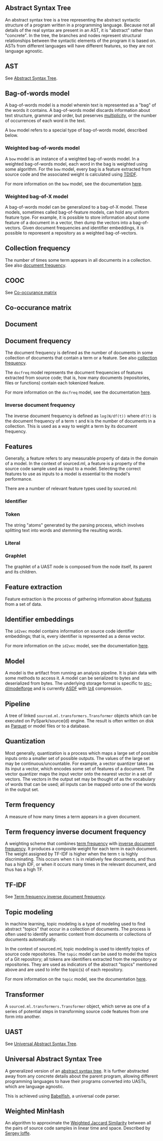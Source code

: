 ## Abstract Syntax Tree
An abstract syntax tree is a tree representing the abstract syntactic structure of a program written in a programming language.
Because not all details of the real syntax are present in an AST, it is "abstract" rather than "concrete".
In the tree, the branches and nodes represent structural relationships between the syntactic elements of the program it is based on.
ASTs from different languages will have different features, so they are not language agnostic.

## AST
See [Abstract Syntax Tree](#abstract-syntax-tree).

## Bag-of-words model
A bag-of-words model is a model wherein text is represented as a "bag" of the words it contains. A bag-of-words model discards information about text structure, grammar and order, but preserves [multiplicity](https://en.wikipedia.org/wiki/Multiplicity_(mathematics)), or the number of occurrences of each word in the text.

A `bow` model refers to a special type of bag-of-words model, described below.

### Weighted bag-of-words model
A `bow` model is an instance of a weighted bag-of-words model. In a weighted bag-of-words model, each word in the bag is weighted using some algorithm.
For the `bow` model, every bag is a feature extracted from source code and the associated weight is calculated using [TDIDF](#term-frequency-inverse-document-frequency).

For more information on the `bow` model, see the documentation [here](https://docs.sourced.tech/models#bow).

### Weighted bag-of-X model
A bag-of-words model can be generalized to a bag-of-X model.
These models, sometimes called bag-of-feature models, can hold any uniform feature type.
For example, it is possible to store information about some feature of a document in a vector, then dump the vectors into a bag-of-vectors.
Given document frequencies and identifier embeddings, it is possible to reporesent a repository as a weighted bag-of-vectors.

## Collection frequency
The number of times some term appears in all documents in a collection.
See also [document frequency](#document-frequency).

## COOC
See [Co-occurance matrix](#co-occurance-matrix)

## Co-occurance matrix

## Document

## Document frequency
The document frequency is defined as the number of documents in some collection of documents that contain a term or a feature.
See also [collection frequency](#collection-frequency).

The `docfreq` model represents the document frequencies of features extracted from source code; that is, how many documents (repositories, files or functions) contain each tokenized feature.

For more information on the `docfreq` model, see the documentation [here](https://docs.sourced.tech/models#docfreq).

### Inverse document frequency
The inverse document frequency is defined as `log(N/df(t))` where `df(t)` is the document frequency of a term `t` and `N` is the number of documents in a collection.
This is used as a way to weight a term by its document frequency.

## Features
Generally, a feature refers to any measurable property of data in the domain of a model.
In the context of sourced.ml, a feature is a property of the source code sample used as input to a model.
Selecting the correct features to use as inputs to a model is essential to the model's performance.

There are a number of relevant feature types used by sourced.ml:

### Identifier

### Token
The string "atoms" generated by the parsing process, which involves splitting text into words and stemming the resulting words.

### Literal

### Graphlet
The graphlet of a UAST node is composed from the node itself, its parent and its children.

## Feature extraction
Feature extraction is the process of gathering information about [features](#features) from a set of data.


## Identifier embeddings
The `id2vec` model contains information on source code identifier embeddings; that is, every identifier is represented as a dense vector.

For more information on the `id2vec` model, see the documentation [here](https://docs.sourced.tech/models#id-2-vec).

## Model
A model is the artifact from running an analysis pipeline.
It is plain data with some methods to access it.
A model can be serialized to bytes and deserialized from bytes.
The underlying storage format is specific to [src-d/modelforge](https://github.com/src-d/modelforge)
and is currently [ASDF](https://github.com/spacetelescope/asdf)
with [lz4](https://en.wikipedia.org/wiki/LZ4_(compression_algorithm)) compression.

## Pipeline
A tree of linked `sourced.ml.transformers.Transformer` objects which can be executed on PySpark/source{d} engine.
The result is often written on disk as [Parquet](https://parquet.apache.org/) or model files
or to a database.

## Quantization
Most generally, quantization is a process which maps a large set of possible inputs onto a smaller set of possible outputs.
The values of the large set may be continuous/uncountable.
For example, a vector quantizer takes as its input a vector, which encodes some set of features of a document.
The vector quantizer maps the input vector onto the nearest vector in a set of vectors.
The vectors in the output set may be thought of as the vocabulary of words that can be used; all inputs can be mapped onto one of the words in the output set.

## Term frequency
A measure of how many times a term appears in a given document.

## Term frequency inverse document frequency
A weighting scheme that combines [term frequency](#term-frequency) with [inverse document frequency](#inverse-document-frequency). It produces a composite weight for each term in each document.
The weight assigned by TF-IDF is higher when the term `t` is highly discriminating.
This occurs when `t` is in relatively few documents, and thus has a high IDF, or when it occurs many times in the relevant document, and thus has a high TF.

## TF-IDF
See [Term frequency inverse document frequency](#term-frequency-inverse-document-frequency).

## Topic modeling
In machine learning, topic modeling is a type of modeling used to find abstract "topics" that occur in a collection of documents. The process is often used to identify semantic content from documents or collections of documents automatically.

In the context of sourced.ml, topic modeling is used to identify topics of source code repositories. The `topic` model can be used to model the topics of a Git repository; all tokens are identifiers extracted from the repository or repositories. They are used as indicators of the abstract "topics" mentioned above and are used to infer the topic(s) of each repository.

For more information on the `topic` model, see the documentation [here](https://docs.sourced.tech/models#topics).

## Transformer
A `sourced.ml.transformers.Transformer` object, which serve as one of a series of potential steps in transforming source code features from one form into another.

## UAST
See [Universal Abstract Syntax Tree](#universal-abstract-syntax-tree).

## Universal Abstract Syntax Tree
A generalized version of an [abstract syntax tree](#abstract-syntax-tree).
It is further abstracted away from any concrete details about the parent program, allowing different programming languages to have their programs converted into UASTs, which are language agnostic.

This is achieved using [Babelfish](https://docs.sourced.tech/babelfish), a universal code parser.

## Weighted MinHash
An algorithm to approximate the [Weighted Jaccard Similarity](https://en.wikipedia.org/wiki/Jaccard_index#Generalized_Jaccard_similarity_and_distance)
between all the pairs of source code samples in linear time and space. Described by
[Sergey Ioffe](https://static.googleusercontent.com/media/research.google.com/en//pubs/archive/36928.pdf).
